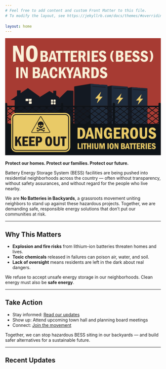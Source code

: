 ```yaml
---
# Feel free to add content and custom Front Matter to this file.
# To modify the layout, see https://jekyllrb.com/docs/themes/#overriding-theme-defaults

layout: home
---
```


![No Batteries in Backyards](./img/horizontal_graphic.png)

**Protect our homes. Protect our families. Protect our future.**

Battery Energy Storage System (BESS) facilities are being pushed into residential neighborhoods across the country — often without transparency, without safety assurances, and without regard for the people who live nearby.  

We are **No Batteries in Backyards**, a grassroots movement uniting neighbors to stand up against these hazardous projects. Together, we are demanding safe, responsible energy solutions that don’t put our communities at risk.

---

## Why This Matters

- **Explosion and fire risks** from lithium-ion batteries threaten homes and lives.  
- **Toxic chemicals** released in failures can poison air, water, and soil.  
- **Lack of oversight** means residents are left in the dark about real dangers.  

We refuse to accept unsafe energy storage in our neighborhoods. Clean energy must also be **safe energy**.

---

## Take Action

- Stay informed: [Read our updates](/updates)  
- Show up: Attend upcoming town hall and planning board meetings  
- Connect: [Join the movement](/contact)  

Together, we can stop hazardous BESS siting in our backyards — and build safer alternatives for a sustainable future.

---

## Recent Updates
